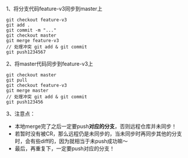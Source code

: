 1、将分支代码feature-v3同步到master上

```
git checkout feature-v3
git add .
git commit -m "..."
git checkout master
git merge feature-v3
// 处理冲突 git add & git commit
git push1234567
```

2、将master代码同步到feature-v3上

```
git checkout master
git pull
git checkout feature-v3
git merge master
// 处理冲突 git add & git commit 
git push123456
```

3、注意点：

- 本地merge完了之后一定要push**对应的分支**，否则远程仓库并未同步！
- 若暂时没有被CR，那么远程仍是未同步的，当未同步时再同步其他的分支时，会有些diff的，因为就相当于未push成功嘛～
- 最后，再重复下，一定要push对应的分支！
